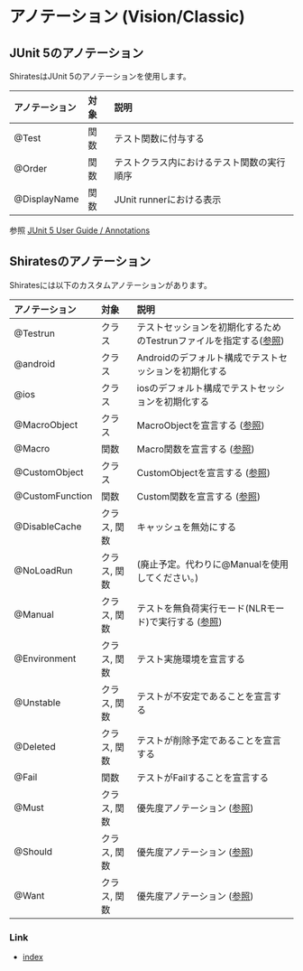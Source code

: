 # アノテーション (Vision/Classic)

## JUnit 5のアノテーション

ShiratesはJUnit 5のアノテーションを使用します。

| アノテーション      | 対象 | 説明                    | 
|:-------------|:---|:----------------------|
| @Test        | 関数 | テスト関数に付与する            |
| @Order       | 関数 | テストクラス内におけるテスト関数の実行順序 |
| @DisplayName | 関数 | JUnit runnerにおける表示    |

参照 [JUnit 5 User Guide / Annotations](https://junit.org/junit5/docs/current/user-guide/#writing-tests-annotations)

## Shiratesのアノテーション

Shiratesには以下のカスタムアノテーションがあります。

| アノテーション         | 対象      | 説明                                                                                                                |
|:----------------|:--------|:------------------------------------------------------------------------------------------------------------------|
| @Testrun        | クラス     | テストセッションを初期化するためのTestrunファイルを指定する([参照](../../classic/basic/creating_testclass/creating_testclass_ja.md))          |
| @android        | クラス     | Androidのデフォルト構成でテストセッションを初期化する                                                                                    |
| @ios            | クラス     | iosのデフォルト構成でテストセッションを初期化する                                                                                        |
| @MacroObject    | クラス     | MacroObjectを宣言する ([参照](../../classic/basic/routine_work/macro_ja.md))                                             |
| @Macro          | 関数      | Macro関数を宣言する ([参照](../../classic/basic/routine_work/macro_ja.md))                                                 |
| @CustomObject   | クラス     | CustomObjectを宣言する ([参照](../../classic/in_action/adapting_to_environments/configuring_tap_appIcon_function_ja.md)) |
| @CustomFunction | 関数      | Custom関数を宣言する ([参照](../../classic/in_action/adapting_to_environments/configuring_tap_appIcon_function_ja.md))     |
| @DisableCache   | クラス, 関数 | キャッシュを無効にする                                                                                                       |
| @NoLoadRun      | クラス, 関数 | (廃止予定。代わりに@Manualを使用してください。)                                                                                      |
| @Manual         | クラス, 関数 | テストを無負荷実行モード(NLRモード)で実行する ([参照](../in_action/designing_and_implementing_test/designing_test_in_code_first_ja.md)) |
| @Environment    | クラス, 関数 | テスト実施環境を宣言する                                                                                                      |
| @Unstable       | クラス, 関数 | テストが不安定であることを宣言する                                                                                                 |
| @Deleted        | クラス, 関数 | テストが削除予定であることを宣言する                                                                                                |
| @Fail           | 関数      | テストがFailすることを宣言する                                                                                                 |
| @Must           | クラス, 関数 | 優先度アノテーション ([参照](../../classic/in_action/filtering_tests_with_priority/must_should_want_ja.md))                   |
| @Should         | クラス, 関数 | 優先度アノテーション ([参照](../../classic/in_action/filtering_tests_with_priority/must_should_want_ja.md))                   |
| @Want           | クラス, 関数 | 優先度アノテーション ([参照](../../classic/in_action/filtering_tests_with_priority/must_should_want_ja.md))                   |

### Link

- [index](../../classic/index_ja.md)
